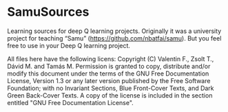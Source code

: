 # SamuSources
Learning sources for deep Q learning projects.
Originally it was a university project for teaching “Samu” (https://github.com/nbatfai/samu).
But you feel free to use in your Deep Q learning project.

All files here have the following licens:
    Copyright (C) Valentin F., Zsolt T., Dávid M. and Tamás M.
    Permission is granted to copy, distribute and/or modify this document
    under the terms of the GNU Free Documentation License, Version 1.3
    or any later version published by the Free Software Foundation;
    with no Invariant Sections, Blue Front-Cover Texts, and Dark Green Back-Cover Texts.
    A copy of the license is included in the section entitled "GNU
    Free Documentation License".

